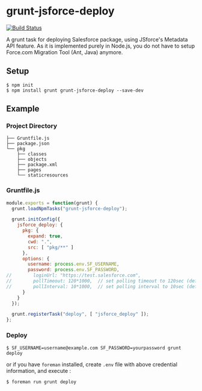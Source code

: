 # grunt-jsforce-deploy
[![Build Status](https://travis-ci.org/jsforce/grunt-jsforce-deploy.svg?branch=master)](https://travis-ci.org/jsforce/grunt-jsforce-deploy)

A grunt task for deploying Salesforce package, using JSforce's Metadata API feature.
As it is implemented purely in Node.js, you do not have to setup Force.com Migration Tool (Ant, Java) anymore.

## Setup

```
$ npm init
$ npm install grunt grunt-jsforce-deploy --save-dev
```

## Example 

### Project Directory

```
├── Gruntfile.js
├── package.json
└── pkg
    ├── classes
    ├── objects
    ├── package.xml
    ├── pages
    └── staticresources
```

### Gruntfile.js

```javascript
module.exports = function(grunt) {
  grunt.loadNpmTasks("grunt-jsforce-deploy");

  grunt.initConfig({
    jsforce_deploy: {
      pkg: {
        expand: true,
        cwd: ".",
        src: [ "pkg/**" ]
      },
      options: {
        username: process.env.SF_USERNAME,
        password: process.env.SF_PASSWORD,
//        loginUrl: "https://test.salesforce.com",
//        pollTimeout: 120*1000,  // set polling timeout to 120sec (default is 60sec)
//        pollInterval: 10*1000,  // set polling interval to 10sec (default is 5sec)
      }
    }
  });

  grunt.registerTask("deploy", [ "jsforce_deploy" ]);
};
```

### Deploy

```
$ SF_USERNAME=username@example.com SF_PASSWORD=yourpassword grunt deploy
```

or if you have `foreman` installed, create `.env` file with above credential information, and execute :

```
$ foreman run grunt deploy
```
